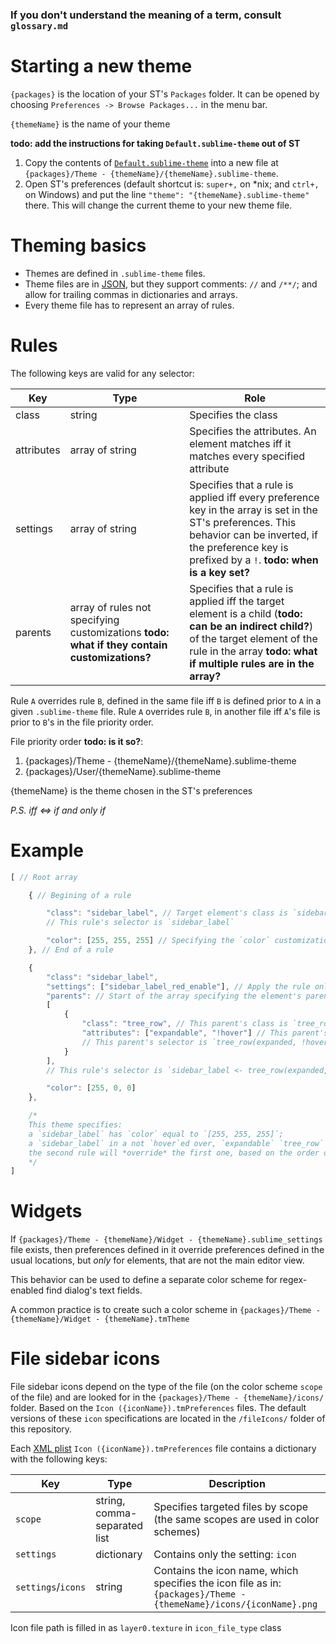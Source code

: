 ### If you don't understand the meaning of a term, consult `glossary.md`

# Starting a new theme

`{packages}` is the location of your ST's `Packages` folder. It can be opened by choosing `Preferences -> Browse Packages...` in the menu bar.

`{themeName}` is the name of your theme

**todo: add the instructions for taking `Default.sublime-theme` out of ST**

1. Copy the contents of [`Default.sublime-theme`](default/Default.sublime-theme) into a new file at `{packages}/Theme - {themeName}/{themeName}.sublime-theme`.
1. Open ST's preferences (default shortcut is: `super+,` on *nix; and `ctrl+,` on Windows) and put the line `"theme": "{themeName}.sublime-theme"` there. This will change the current theme to your new theme file.

# Theming basics

* Themes are defined in `.sublime-theme` files.
* Theme files are in [JSON](http://www.json.org/), but they support comments: `//` and `/**/`; and allow for trailing commas in dictionaries and arrays.
* Every theme file has to represent an array of rules.

# Rules

The following keys are valid for any selector:

Key | Type | Role
--- | ---- | ----
class | string | Specifies the class
attributes | array of string | Specifies the attributes. An element matches iff it matches every specified attribute
settings | array of string | Specifies that a rule is applied iff every preference key in the array is set in the ST's preferences. This behavior can be inverted, if the preference key is prefixed by a `!`. **todo: when is a key set?**
parents | array of rules not specifying customizations **todo: what if they contain customizations?** | Specifies that a rule is applied iff the target element is a child (**todo: can be an indirect child?**) of the target element of the rule in the array **todo: what if multiple rules are in the array?**

Rule `A` overrides rule `B`, defined in the same file iff `B` is defined prior to `A` in a given `.sublime-theme` file.
Rule `A` overrides rule `B`, in another file iff `A`'s file is prior to `B`'s in the file priority order.

File priority order **todo: is it so?**:

1. {packages}/Theme - {themeName}/{themeName}.sublime-theme
1. {packages}/User/{themeName}.sublime-theme

{themeName} is the theme chosen in the ST's preferences

*P.S. iff <=> if and only if*

# Example

```js
[ // Root array

	{ // Begining of a rule

		"class": "sidebar_label", // Target element's class is `sidebar_label`
		// This rule's selector is `sidebar_label`

		"color": [255, 255, 255] // Specifying the `color` customization to the value of `[255, 255, 255]`
	}, // End of a rule

	{
		"class": "sidebar_label",
		"settings": ["sidebar_label_red_enable"], // Apply the rule only when `sidebar_label_red_enable` property is set
		"parents": // Start of the array specifying the element's parents
		[
			{
				"class": "tree_row", // This parent's class is `tree_row`
				"attributes": ["expandable", "!hover"] // This parent's attributes are `expanded` *and* not `!hover`
				// This parent's selector is `tree_row(expanded, !hover)`
			}
		],
		// This rule's selector is `sidebar_label <- tree_row(expanded, !hover)`

		"color": [255, 0, 0]
	},

	/*
	This theme specifies:
	a `sidebar_label` has `color` equal to `[255, 255, 255]`;
	a `sidebar_label` in a not `hover`ed over, `expandable` `tree_row` has `color` equal to `[255, 0, 0]` iff `sidebar_label_red_enable` property is set;
	the second rule will *override* the first one, based on the order of the definition
	*/
]
```

# Widgets

If `{packages}/Theme - {themeName}/Widget - {themeName}.sublime_settings` file exists, then preferences defined in it override preferences defined in the usual locations, but *only* for elements, that are not the main editor view.

This behavior can be used to define a separate color scheme for regex-enabled find dialog's text fields.

A common practice is to create such a color scheme in `{packages}/Theme - {themeName}/Widget - {themeName}.tmTheme`

# File sidebar icons

File sidebar icons depend on the type of the file (on the color scheme `scope` of the file) and are looked for in the `{packages}/Theme - {themeName}/icons/` folder. Based on the `Icon ({iconName}).tmPreferences` files. The default versions of these `icon` specifications are located in the `/fileIcons/` folder of this repository.

Each [XML plist](http://www.apple.com/DTDs/PropertyList-1.0.dtd) `Icon ({iconName}).tmPreferences` file contains a dictionary with the following keys:

Key | Type | Description
--- | ---- | ---------
`scope` | string, comma-separated list | Specifies targeted files by scope (the same scopes are used in color schemes)
`settings` | dictionary | Contains only the setting: `icon`
`settings`/`icons` | string | Contains the icon name, which specifies the icon file as in: `{packages}/Theme - {themeName}/icons/{iconName}.png`

Icon file path is filled in as `layer0.texture` in `icon_file_type` class
